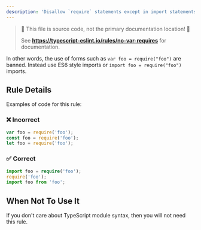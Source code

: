 ```yaml
---
description: 'Disallow `require` statements except in import statements.'
---
```


> 🛑 This file is source code, not the primary documentation location! 🛑
>
> See **https://typescript-eslint.io/rules/no-var-requires** for documentation.

In other words, the use of forms such as `var foo = require("foo")` are banned. Instead use ES6 style imports or `import foo = require("foo")` imports.

## Rule Details

Examples of code for this rule:

<!--tabs-->

### ❌ Incorrect

```ts
var foo = require('foo');
const foo = require('foo');
let foo = require('foo');
```

### ✅ Correct

```ts
import foo = require('foo');
require('foo');
import foo from 'foo';
```

## When Not To Use It

If you don't care about TypeScript module syntax, then you will not need this rule.
